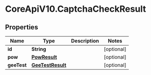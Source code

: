 # CoreApiV10.CaptchaCheckResult

## Properties
Name | Type | Description | Notes
------------ | ------------- | ------------- | -------------
**id** | **String** |  | [optional] 
**pow** | [**PowResult**](PowResult.md) |  | [optional] 
**geeTest** | [**GeeTestResult**](GeeTestResult.md) |  | [optional] 


